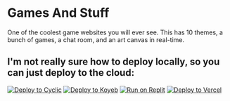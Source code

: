 # Games And Stuff
One of the coolest game websites you will ever see. This has 10 themes, a bunch of games, a chat room, and an art canvas in real-time.
## I'm not really sure how to deploy locally, so you can just deploy to the cloud:
[![Deploy to Cyclic](https://binbashbanana.github.io/deploy-buttons/buttons/remade/cyclic.svg)](https://app.cyclic.sh/api/app/deploy/gamachikin/GamesAndStuff/)
[![Deploy to Koyeb](https://binbashbanana.github.io/deploy-buttons/buttons/remade/koyeb.svg)](https://app.koyeb.com/deploy?type=git&repository=https://github.com/gamachikin/GamesAndStuff&branch=main&name=GamesAndStuff)
[![Run on Replit](https://binbashbanana.github.io/deploy-buttons/buttons/remade/replit.svg)](https://replit.com/github/gamachikin/GamesAndStuff/)
[![Deploy to Vercel](https://binbashbanana.github.io/deploy-buttons/buttons/remade/vercel.svg)](https://vercel.com/new/clone?repository-url=https://github.com/gamachikin/GamesAndStuff)


